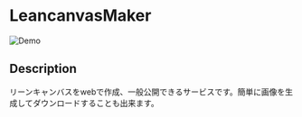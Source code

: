 # LeancanvasMaker

![Demo](https://raw.githubusercontent.com/wiki/toywonder/leancanvas/img/leancanvasmaker_demo.gif)

## Description
リーンキャンバスをwebで作成、一般公開できるサービスです。簡単に画像を生成してダウンロードすることも出来ます。

